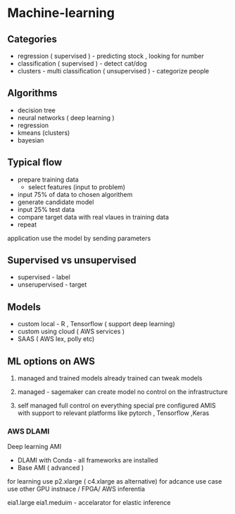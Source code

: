 # Machine-learning
## Categories 
- regression ( supervised ) - predicting stock , looking for number 
- classification ( supervised ) - detect cat/dog
- clusters - multi classification  ( unsupervised ) - categorize people 

## Algorithms 
- decision tree
- neural networks ( deep learning )
- regression
- kmeans (clusters)
- bayesian 

## Typical flow
- prepare training  data 
  * select features (input to problem) 
- input 75% of data to chosen algorithem
- generate candidate model
- input 25% test data 
- compare target data with real vlaues in training data
- repeat 

application use the model by sending parameters 

## Supervised vs unsupervised 
 - supervised - label
 - unserupervised  - target
 
## Models 
 - custom local - R , Tensorflow ( support deep learning)
 - custom using cloud ( AWS services )
 - SAAS ( AWS lex, polly etc) 

## ML options on AWS 
1) managed and trained 
models already trained 
can tweak models

2) managed  - sagemaker 
can create model
no control on the infrastructure 

3) self managed 
full control on everything
special pre configured AMIS with support to relevant platforms like pytorch , Tensorflow ,Keras 

### AWS DLAMI
Deep learning AMI

- DLAMI with Conda - all frameworks are installed 
- Base AMI ( advanced )

for learning use p2.xlarge ( c4.xlarge as alternative) 
for adcance use case use other GPU instnace / FPGA/ AWS inferentia 

eia1.large eia1.meduim - accelarator for elastic inference
